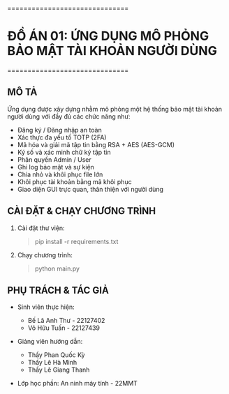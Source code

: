 ==============================

# ĐỒ ÁN 01: ỨNG DỤNG MÔ PHỎNG BẢO MẬT TÀI KHOẢN NGƯỜI DÙNG

==============================

MÔ TẢ
-----
Ứng dụng được xây dựng nhằm mô phỏng một hệ thống bảo mật tài khoản người dùng với đầy đủ các chức năng như:
- Đăng ký / Đăng nhập an toàn
- Xác thực đa yếu tố TOTP (2FA)
- Mã hóa và giải mã tập tin bằng RSA + AES (AES-GCM)
- Ký số và xác minh chữ ký tập tin
- Phân quyền Admin / User
- Ghi log bảo mật và sự kiện
- Chia nhỏ và khôi phục file lớn
- Khôi phục tài khoản bằng mã khôi phục
- Giao diện GUI trực quan, thân thiện với người dùng


CÀI ĐẶT & CHẠY CHƯƠNG TRÌNH
---------------------------
1. Cài đặt thư viện:
   > pip install -r requirements.txt

2. Chạy chương trình:
   > python main.py



PHỤ TRÁCH & TÁC GIẢ
--------------------
- Sinh viên thực hiện: 
    - Bế Lã Anh Thư - 22127402
    - Võ Hữu Tuấn - 22127439
- Giảng viên hướng dẫn:
    - Thầy Phan Quốc Kỳ
    - Thầy Lê Hà Minh
    - Thầy Lê Giang Thanh

- Lớp học phần: An ninh máy tính - 22MMT